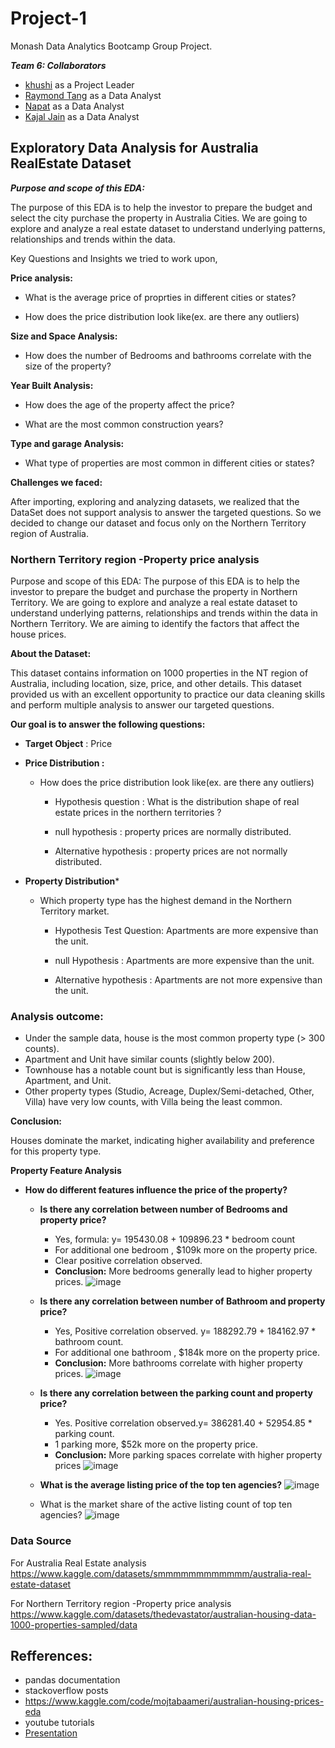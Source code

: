 # Project-1
Monash Data Analytics Bootcamp Group Project.

***Team 6: Collaborators***

+ [khushi](https://github.com/dakhushi) as a Project Leader
+ [Raymond Tang](https://github.com/Raymond8837)  as a Data Analyst
+ [Napat](https://github.com/dakhushi/Project-1-Team-6/commits?author=NVSung) as a Data Analyst
+ [Kajal Jain](https://github.com/kajalkjain)  as a Data Analyst

## Exploratory Data Analysis for Australia RealEstate Dataset

***Purpose and scope of this EDA:***

The purpose of this EDA is to help the investor to prepare the budget and select the city purchase the property in Australia Cities. 
We are going to explore and analyze a real estate dataset to understand underlying patterns, relationships and trends within the data.

Key Questions and Insights we tried to work upon,

  **Price analysis:**

  - What is the average price of proprties in different cities or states?
  
  - How does the price distribution look like(ex. are there any outliers)

  **Size and Space Analysis:**

  - How does the number of Bedrooms and bathrooms correlate with the size of the property?

**Year Built Analysis:**

  - How does the age of the property affect the price?

  - What are the most common construction years?

**Type and garage Analysis:**

- What type of properties are most common in different cities or states?


**Challenges we faced:**

After importing, exploring and analyzing datasets, we realized that the DataSet does not support analysis to answer the targeted questions. So we decided to change our dataset and focus only on the Northern Territory region of Australia. 

### Northern Territory region -Property price analysis

Purpose and scope of this EDA:
The purpose of this EDA is to help the investor to prepare the budget and purchase the property in Northern Territory. We are going to explore and analyze a real estate dataset to understand underlying patterns, relationships and trends within the data in Northern Territory. We are aiming to identify the factors that affect the house prices.

   **About the Dataset:**

  This dataset contains information on 1000 properties in the NT region of Australia, including location, size, price, and other details.
  This dataset provided us with an excellent opportunity to practice our data cleaning skills and perform multiple analysis to answer our targeted questions.

  **Our goal is to answer the following questions:**

  + **Target Object** : Price

  + **Price Distribution :**

    - How does the price distribution look like(ex. are there any outliers)

      - Hypothesis question    :  What is the distribution shape of real estate prices in the northern territories  ?

      - null hypothesis        : property prices are normally distributed.

      - Alternative hypothesis : property prices are not normally distributed.

  + **Property Distribution***

    - Which property type has the highest demand in the Northern Territory market.

      - Hypothesis Test Question: Apartments are more expensive than the unit.
              
      - null Hypothesis : Apartments are more expensive than the unit.

      - Alternative hypothesis : Apartments are not more expensive than the unit.

### Analysis outcome:

- Under the sample data, house is the most common property type (> 300 counts).
- Apartment and Unit have similar counts (slightly below 200).
- Townhouse has a notable count but is significantly less than House, Apartment, and Unit.
- Other property types (Studio, Acreage, Duplex/Semi-detached, Other, Villa) have very low counts, with Villa being the least common.

**Conclusion:**

Houses dominate the market, indicating higher availability and preference for this property type.

**Property Feature Analysis**

+ **How do different features influence the price of the property?**
  
    - **Is there any correlation between number of Bedrooms and property price?**

      - Yes, formula: y= 195430.08 + 109896.23 * bedroom count
      - For additional one bedroom , $109k more on the property price.
      - Clear positive correlation observed.
      - **Conclusion:** More bedrooms generally lead to higher property prices.
      ![image](https://github.com/user-attachments/assets/8892a91e-cec0-414a-9633-a62733171fe3)

    - **Is there any correlation between number of Bathroom and property price?**

      - Yes, Positive correlation observed. y= 188292.79 + 184162.97 * bathroom count.
      - For additional one bathroom , $184k more on the property price. 
      - **Conclusion:** More bathrooms correlate with higher property prices.
      ![image](https://github.com/user-attachments/assets/561b5f7f-8780-4064-a39f-524c278c76ea)

  - **Is there any correlation between the parking count and property price?**

    - Yes. Positive correlation observed.y= 386281.40 + 52954.85 * parking count.
    - 1 parking more, $52k more on the property price.
    - **Conclusion:** More parking spaces correlate with higher property prices
    ![image](https://github.com/user-attachments/assets/4b2b34c0-2423-4b35-ba2d-5eaa4db3a926)

  - **What is the average listing price of the top ten agencies?**
    ![image](https://github.com/user-attachments/assets/3214a10b-c71b-49aa-97bf-04facfb1a2b1)


  - What is the market share of the active listing count of top ten agencies?
    ![image](https://github.com/user-attachments/assets/ca628ec0-6dd4-4be3-a681-d71f56f0b6c9)


### Data Source
For Australia Real Estate analysis
https://www.kaggle.com/datasets/smmmmmmmmmmmm/australia-real-estate-dataset

For Northern Territory region -Property price analysis
https://www.kaggle.com/datasets/thedevastator/australian-housing-data-1000-properties-sampled/data

## Refferences:
+ pandas documentation
+ stackoverflow posts
+ https://www.kaggle.com/code/mojtabaameri/australian-housing-prices-eda
+ youtube tutorials
+ [Presentation](https://www.canva.com/design/DAGKcclqCgw/PH8Jo1i9jclEd3CP5xk_OQ/edit?utm_content=DAGKcclqCgw&utm_campaign=designshare&utm_medium=link2&utm_source=sharebutton)
